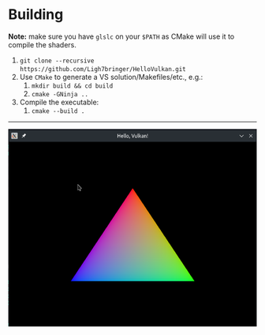 # Building

**Note:** make sure you have `glslc` on your `$PATH` as CMake will use it to compile the shaders.

1. `git clone --recursive https://github.com/Ligh7bringer/HelloVulkan.git`
2. Use `CMake` to generate a VS solution/Makefiles/etc., e.g.:
    1. `mkdir build && cd build`
    2. `cmake -GNinja ..`
3. Compile the executable:
    1. `cmake --build .`

---

![result](img/triangle.png)